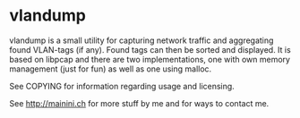 vlandump
========

vlandump is a small utility for capturing network traffic and aggregating found VLAN-tags (if any).
Found tags can then be sorted and displayed. It is based on libpcap and there are two implementations, 
one with own memory management (just for fun) as well as one using malloc.

See COPYING for information regarding usage and licensing.

See <http://mainini.ch> for more stuff by me and for ways to contact me.
